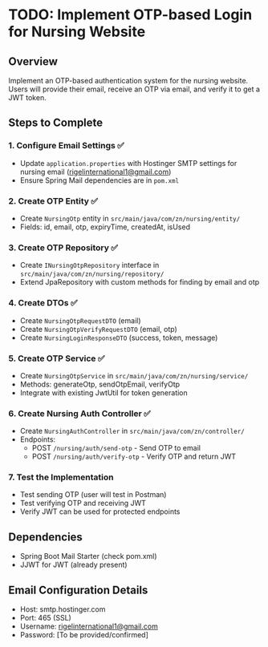 # TODO: Implement OTP-based Login for Nursing Website

## Overview
Implement an OTP-based authentication system for the nursing website. Users will provide their email, receive an OTP via email, and verify it to get a JWT token.

## Steps to Complete

### 1. Configure Email Settings ✅
- Update `application.properties` with Hostinger SMTP settings for nursing email (rigelinternational1@gmail.com)
- Ensure Spring Mail dependencies are in `pom.xml`

### 2. Create OTP Entity ✅
- Create `NursingOtp` entity in `src/main/java/com/zn/nursing/entity/`
- Fields: id, email, otp, expiryTime, createdAt, isUsed

### 3. Create OTP Repository ✅
- Create `INursingOtpRepository` interface in `src/main/java/com/zn/nursing/repository/`
- Extend JpaRepository with custom methods for finding by email and otp

### 4. Create DTOs ✅
- Create `NursingOtpRequestDTO` (email)
- Create `NursingOtpVerifyRequestDTO` (email, otp)
- Create `NursingLoginResponseDTO` (success, token, message)

### 5. Create OTP Service ✅
- Create `NursingOtpService` in `src/main/java/com/zn/nursing/service/`
- Methods: generateOtp, sendOtpEmail, verifyOtp
- Integrate with existing JwtUtil for token generation

### 6. Create Nursing Auth Controller ✅
- Create `NursingAuthController` in `src/main/java/com/zn/controller/`
- Endpoints:
  - POST `/nursing/auth/send-otp` - Send OTP to email
  - POST `/nursing/auth/verify-otp` - Verify OTP and return JWT

### 7. Test the Implementation
- Test sending OTP (user will test in Postman)
- Test verifying OTP and receiving JWT
- Verify JWT can be used for protected endpoints

## Dependencies
- Spring Boot Mail Starter (check pom.xml)
- JJWT for JWT (already present)

## Email Configuration Details
- Host: smtp.hostinger.com
- Port: 465 (SSL)
- Username: rigelinternational1@gmail.com
- Password: [To be provided/confirmed]
